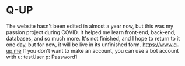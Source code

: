 # Q-UP
The website hasn't been edited in almost a year now, but this was my passion project during COVID. 
It helped me learn front-end, back-end, databases, and so much more. 
It's not finished, and I hope to return to it one day, but for now, it will be live in its unfinished form. 
https://www.q-up.me 
If you don't want to make an account, you can use a bot account with u: testUser p: Password1
